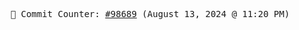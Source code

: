 <p align="center">
    <samp>
        📮 Commit Counter: <a href="https://github.com/Javascript-void0/Javascript-void0/commits/main">#98689</a> (August 13, 2024 @ 11:20 PM)
    </samp>
</p>
